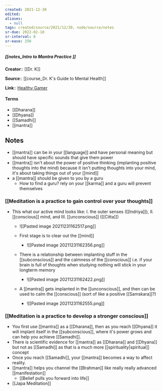 ```yaml
---
created: 2021-12-30 
edited: 
aliases:
  - null
tags: created/source/2021/12/30, node/source/notes
sr-due: 2022-02-18
sr-interval: 8
sr-ease: 250
---
```


##### [[notes_Intro to Mantra Practice ]]
**Creator**:: [[Dr. K]]
 
**Source**:: [[course_Dr. K's Guide to Mental Health]]

**Link**:: [Healthy Gamer](https://coaching.healthygamer.gg/guide/lessons/intro-to-mantra-practice)

#### Terms
- [[Dharana]]
- [[Dhyana]]
- [[Samadhi]]
- [[mantra]]

## Notes
- [[mantra]] can be in your [[language]] and have personal meaning but should have specific sounds that give them power
- [[mantra]] isn't about the power of positive thinking (implanting positive thoughts into the mind) because it isn't putting thoughts into your mind, it's about taking things out of your [[mind]]
- a [[mantra]] should be given to you by a guru
	- How to find a guru? rely on your [[karma]] and a guru will prevent themselves
### [[Meditation is a practice to gain control over your thoughts]]
- This what our active mind looks like: I. the outer senses ([[Indriya]]), II. [[conscious]] mind, and III. [[unconscious]] ([[Citta]])
	- ![[Pasted image 20211231162517.png]]

	- First stage is to clear out the [[mind]]
		-  ![[Pasted image 20211231162356.png]]
	- There is a relationship between implanting stuff in the [[subconscious]] and the calmness of the [[conscious]] i.e. if your brain is full of thoughts when studying nothing will stick in your longterm memory
		-  ![[Pasted image 20211231162422.png]]
	- A [[mantra]] gets implanted in the [[unconscious]], and then can be used to calm the [[conscious]] (sort of like a positive [[Samskara]]?)
		- ![[Pasted image 20211231162555.png]]
### [[Meditation is a practice to develop a stronger conscious]]
- You first use [[mantra]] as a [[Dharana]], then as you reach [[Dhyana]] it will implant itself in the [[subconscious]], where it's power grows and can help you achieve [[Samadhi]]. 
- There is scientific evidence for [[mantra]] as [[Dharana]] and [[Dhyana]] but not as [[Samadhi]] as that is a much more [[spirituality|spiritual]] concept
- Once you reach [[Samadhi]], your [[mantra]] becomes a way to affect reality.
- [[mantra]] helps you channel the [[Brahman]] like really really advanced [[manifestation]]
	- [[Belief pulls you forward into life]]
- [[Japa Meditation]]

